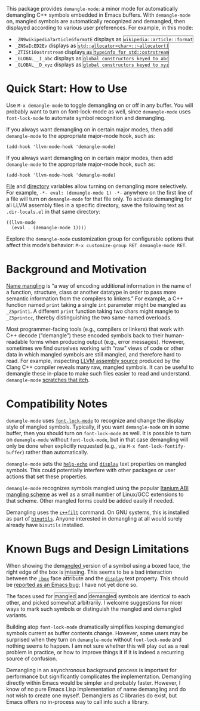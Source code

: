 This package provides `demangle-mode`: a minor mode for automatically
demangling C++ symbols embedded in Emacs buffers. With `demangle-mode`
on, mangled symbols are automatically recognized and demangled, then
displayed according to various user preferences. For example, in this
mode:

- `_ZN9wikipedia7article6formatE` displays as <span
  title="_ZN9wikipedia7article6formatE" style="border: 1px solid
  gray">`wikipedia::article::format`</span>
- `_ZNSaIcED2Ev` displays as <span title="_ZNSaIcED2Ev" style="border:
  1px solid gray">`std::allocator<char>::~allocator()`</span>
- `_ZTISt10ostrstream` displays as <span title="_ZTISt10ostrstream"
  style="border: 1px solid gray">`typeinfo for std::ostrstream`</span>
- `_GLOBAL__I_abc` displays as <span title="_GLOBAL__I_abc"
  style="border: 1px solid gray">`global constructors keyed to
  abc`</span>
- `_GLOBAL__D_xyz` displays as <span title="_GLOBAL__D_xyz"
  style="border: 1px solid gray">`global constructors keyed to
  xyz`</span>

# Quick Start: How to Use

Use `M-x demangle-mode` to toggle demangling on or off in any
buffer. You will probably want to turn on font-lock-mode as well,
since `demangle-mode` uses `font-lock-mode` to automate symbol
recognition and demangling.

If you always want demangling on in certain major modes, then add
`demangle-mode` to the appropriate major-mode hook, such as:

```elisp
(add-hook 'llvm-mode-hook 'demangle-mode)
```

If you always want demangling on in certain major modes, then add
`demangle-mode` to the appropriate major-mode hook, such as:

```elisp
(add-hook 'llvm-mode-hook 'demangle-mode)
```

[File](https://www.gnu.org/software/emacs/manual/html_node/emacs/File-Variables.html)
and
[directory](https://www.gnu.org/software/emacs/manual/html_node/emacs/Directory-Variables.html)
variables allow turning on demangling more selectively. For example,
`-*- eval: (demangle-mode 1) -*-` anywhere on the first line of a file
will turn on `demangle-mode` for that file only. To activate
demangling for all LLVM assembly files in a specific directory, save
the following text as `.dir-locals.el` in that same directory:

```elisp
((llvm-mode
  (eval . (demangle-mode 1))))
```

Explore the `demangle-mode` customization group for configurable
options that affect this mode’s behavior: `M-x customize-group RET
demangle-mode RET`.

# Background and Motivation

[Name mangling](https://en.wikipedia.org/wiki/Name_mangling) is “a way
of encoding additional information in the name of a function,
structure, class or another datatype in order to pass more semantic
information from the compilers to linkers.” For example, a C++
function named `print` taking a single `int` parameter might be
mangled as `_Z5printi`. A different `print` function taking two chars
might mangle to `_Z5printcc`, thereby distinguishing the two
same-named overloads.

Most programmer-facing tools (e.g., compilers or linkers) that work
with C++ decode (“demangle”) these encoded symbols back to their
human-readable forms when producing output (e.g., error
messages). However, sometimes we find ourselves working with “raw”
views of code or other data in which mangled symbols are still
mangled, and therefore hard to read. For example, inspecting
[LLVM assembly source](http://llvm.org/docs/LangRef.html) produced by
the Clang C++ compiler reveals many raw, mangled symbols. It can be
useful to demangle these in-place to make such files easier to read
and understand. `demangle-mode`
[scratches that itch](http://www.catb.org/~esr/writings/cathedral-bazaar/cathedral-bazaar/ar01s02.html).

# Compatibility Notes

`demangle-mode` uses
[`font-lock-mode`](https://www.gnu.org/software/emacs/manual/html_node/emacs/Font-Lock.html)
to recognize and change the display style of mangled
symbols. Typically, if you want `demangle-mode` on in some buffer,
then you should turn on `font-lock-mode` as well. It is possible to
turn on `demangle-mode` without `font-lock-mode`, but in that case
demangling will only be done when explicitly requested (e.g., via `M-x
font-lock-fontify-buffer`) rather than automatically.

`demangle-mode` sets the
[`help-echo`](http://www.gnu.org/software/emacs/manual/html_node/elisp/Special-Properties.html)
and
[`display`](http://www.gnu.org/software/emacs/manual/html_node/elisp/Special-Properties.html)
text properties on mangled symbols. This could potentially interfere
with other packages or user actions that set these properties.

`demangle-mode` recognizes symbols mangled using the popular
[Itanium ABI mangling scheme](http://mentorembedded.github.io/cxx-abi/abi.html#mangling)
as well as a small number of Linux/GCC extensions to that
scheme. Other mangled forms could be added easily if needed.

Demangling uses the
[`c++filt`](https://sourceware.org/binutils/docs-2.24/binutils/c_002b_002bfilt.html)
command. On GNU systems, this is installed as part of
[`binutils`](http://www.gnu.org/software/binutils/). Anyone interested
in demangling at all would surely already have `binutils` installed.

# Known Bugs and Design Limitations

When showing the demangled version of a symbol using a boxed face, the
right edge of the box is <span style="border: 1px solid gray;
border-right: none">missing</span>. This seems to be a bad interaction
between the
[`:box`](http://www.gnu.org/software/emacs/manual/html_node/elisp/Face-Attributes.html)
face attribute and the
[`display`](http://www.gnu.org/software/emacs/manual/html_node/elisp/Special-Properties.html)
text property. This should be
[reported as an Emacs bug](http://debbugs.gnu.org/Emacs.html); I have
not yet done so.

The faces used for <span style="border: 1px solid gray">mangled</span>
and <span style="border: 1px solid gray">demangled</span> symbols are
identical to each other, and picked somewhat arbitrarily. I welcome
suggestions for nicer ways to mark such symbols or distinguish the
mangled and demangled variants.

Building atop `font-lock-mode` dramatically simplifies keeping
demangled symbols current as buffer contents change. However, some
users may be surprised when they turn on `demangle-mode` without
`font-lock-mode` and nothing seems to happen. I am not sure whether
this will play out as a real problem in practice, or how to improve
things it if it is indeed a recurring source of confusion.

Demangling in an asynchronous background process is important for
performance but significantly complicates the
implementation. Demangling directly within Emacs would be simpler and
probably faster. However, I know of no pure Emacs Lisp implementation
of name demangling and do not wish to create one myself. Demanglers as
C libraries do exist, but Emacs offers no in-process way to call into
such a library.
